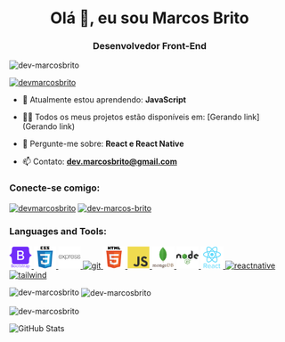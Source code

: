 <h1 align="center">Olá 👋, eu sou Marcos Brito</h1>
<h3 align="center">Desenvolvedor Front-End</h3>

<p align="left"> <img src="https://komarev.com/ghpvc/?username=dev-marcosbrito&label=Profile%20views&color=0e75b6&style=flat" alt="dev-marcosbrito" /> </p>

<p align="left"> <a href="https://twitter.com/devmarcosbrito" target="blank"><img src="https://img.shields.io/twitter/follow/devmarcosbrito?logo=twitter&style=for-the-badge" alt="devmarcosbrito" /></a> </p>

- 🌱 Atualmente estou aprendendo: **JavaScript**

- 👨‍💻 Todos os meus projetos estão disponíveis em: [Gerando link](Gerando link)

- 💬 Pergunte-me sobre: **React e React Native**

- 📫 Contato: **dev.marcosbrito@gmail.com**

<h3 align="left">Conecte-se comigo:</h3>
<p align="left">
<a href="https://twitter.com/devmarcosbrito" target="blank"><img align="center" src="https://raw.githubusercontent.com/rahuldkjain/github-profile-readme-generator/master/src/images/icons/Social/twitter.svg" alt="devmarcosbrito" height="30" width="40" /></a>
<a href="https://linkedin.com/in/dev-marcos-brito" target="blank"><img align="center" src="https://raw.githubusercontent.com/rahuldkjain/github-profile-readme-generator/master/src/images/icons/Social/linked-in-alt.svg" alt="dev-marcos-brito" height="30" width="40" /></a>
</p>

<h3 align="left">Languages and Tools:</h3>
<p align="left"> <a href="https://getbootstrap.com" target="_blank" rel="noreferrer"> <img src="https://raw.githubusercontent.com/devicons/devicon/master/icons/bootstrap/bootstrap-plain-wordmark.svg" alt="bootstrap" width="40" height="40"/> </a> <a href="https://www.w3schools.com/css/" target="_blank" rel="noreferrer"> <img src="https://raw.githubusercontent.com/devicons/devicon/master/icons/css3/css3-original-wordmark.svg" alt="css3" width="40" height="40"/> </a> <a href="https://expressjs.com" target="_blank" rel="noreferrer"> <img src="https://raw.githubusercontent.com/devicons/devicon/master/icons/express/express-original-wordmark.svg" alt="express" width="40" height="40"/> </a> <a href="https://git-scm.com/" target="_blank" rel="noreferrer"> <img src="https://www.vectorlogo.zone/logos/git-scm/git-scm-icon.svg" alt="git" width="40" height="40"/> </a> <a href="https://www.w3.org/html/" target="_blank" rel="noreferrer"> <img src="https://raw.githubusercontent.com/devicons/devicon/master/icons/html5/html5-original-wordmark.svg" alt="html5" width="40" height="40"/> </a> <a href="https://developer.mozilla.org/en-US/docs/Web/JavaScript" target="_blank" rel="noreferrer"> <img src="https://raw.githubusercontent.com/devicons/devicon/master/icons/javascript/javascript-original.svg" alt="javascript" width="40" height="40"/> </a> <a href="https://www.mongodb.com/" target="_blank" rel="noreferrer"> <img src="https://raw.githubusercontent.com/devicons/devicon/master/icons/mongodb/mongodb-original-wordmark.svg" alt="mongodb" width="40" height="40"/> </a> <a href="https://nodejs.org" target="_blank" rel="noreferrer"> <img src="https://raw.githubusercontent.com/devicons/devicon/master/icons/nodejs/nodejs-original-wordmark.svg" alt="nodejs" width="40" height="40"/> </a> <a href="https://reactjs.org/" target="_blank" rel="noreferrer"> <img src="https://raw.githubusercontent.com/devicons/devicon/master/icons/react/react-original-wordmark.svg" alt="react" width="40" height="40"/> </a> <a href="https://reactnative.dev/" target="_blank" rel="noreferrer"> <img src="https://reactnative.dev/img/header_logo.svg" alt="reactnative" width="40" height="40"/> </a> <a href="https://tailwindcss.com/" target="_blank" rel="noreferrer"> <img src="https://www.vectorlogo.zone/logos/tailwindcss/tailwindcss-icon.svg" alt="tailwind" width="40" height="40"/> </a> </p>

<p><img align="left" src="https://github-readme-stats.vercel.app/api/top-langs?username=dev-marcosbrito&show_icons=true&locale=en&layout=compact" alt="dev-marcosbrito" /></p>

<p>&nbsp;<img align="center" src="https://github-readme-stats.vercel.app/api?username=dev-marcosbrito&show_icons=true&locale=en" alt="dev-marcosbrito" /></p>

<p><img align="center" src="https://github-readme-streak-stats.herokuapp.com/?user=dev-marcosbrito&" alt="dev-marcosbrito" /></p>

  <img 
    align="left" 
    alt="GitHub Stats" 
    height="200" 
    style="padding-right: 10px;" 
    src="https://github-readme-stats.vercel.app/api?username=Dev-MarcosBrito&show_icons=true&theme=tokyonight&include_all_commits=true&locale=pt-br" 
  />
</p>

